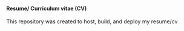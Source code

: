 #### Resume/ Curriculum vitae (CV)
This repository was created to host, build, and deploy my resume/cv 
